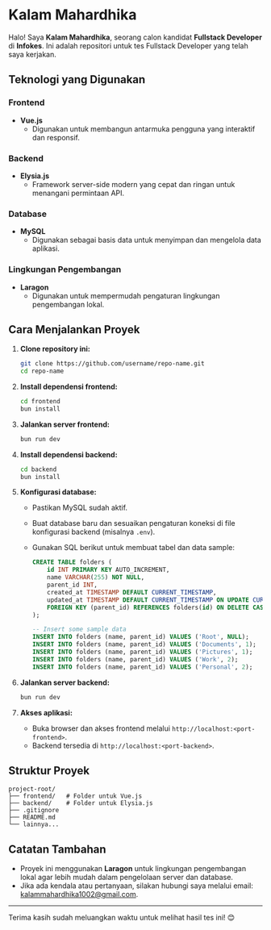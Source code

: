 # Kalam Mahardhika

Halo! Saya **Kalam Mahardhika**, seorang calon kandidat **Fullstack Developer** di **Infokes**. Ini adalah repositori untuk tes Fullstack Developer yang telah saya kerjakan.

## Teknologi yang Digunakan

### Frontend
- **Vue.js**
  - Digunakan untuk membangun antarmuka pengguna yang interaktif dan responsif.

### Backend
- **Elysia.js**
  - Framework server-side modern yang cepat dan ringan untuk menangani permintaan API.

### Database
- **MySQL**
  - Digunakan sebagai basis data untuk menyimpan dan mengelola data aplikasi.

### Lingkungan Pengembangan
- **Laragon**
  - Digunakan untuk mempermudah pengaturan lingkungan pengembangan lokal.

## Cara Menjalankan Proyek

1. **Clone repository ini:**
   ```bash
   git clone https://github.com/username/repo-name.git
   cd repo-name
   ```

2. **Install dependensi frontend:**
   ```bash
   cd frontend
   bun install
   ```

3. **Jalankan server frontend:**
   ```bash
   bun run dev
   ```

4. **Install dependensi backend:**
   ```bash
   cd backend
   bun install
   ```

5. **Konfigurasi database:**
   - Pastikan MySQL sudah aktif.
   - Buat database baru dan sesuaikan pengaturan koneksi di file konfigurasi backend (misalnya `.env`).
   - Gunakan SQL berikut untuk membuat tabel dan data sample:

     ```sql
     CREATE TABLE folders (
         id INT PRIMARY KEY AUTO_INCREMENT,
         name VARCHAR(255) NOT NULL,
         parent_id INT,
         created_at TIMESTAMP DEFAULT CURRENT_TIMESTAMP,
         updated_at TIMESTAMP DEFAULT CURRENT_TIMESTAMP ON UPDATE CURRENT_TIMESTAMP,
         FOREIGN KEY (parent_id) REFERENCES folders(id) ON DELETE CASCADE
     );

     -- Insert some sample data
     INSERT INTO folders (name, parent_id) VALUES ('Root', NULL);
     INSERT INTO folders (name, parent_id) VALUES ('Documents', 1);
     INSERT INTO folders (name, parent_id) VALUES ('Pictures', 1);
     INSERT INTO folders (name, parent_id) VALUES ('Work', 2);
     INSERT INTO folders (name, parent_id) VALUES ('Personal', 2);
     ```

6. **Jalankan server backend:**
   ```bash
   bun run dev
   ```

7. **Akses aplikasi:**
   - Buka browser dan akses frontend melalui `http://localhost:<port-frontend>`.
   - Backend tersedia di `http://localhost:<port-backend>`.

## Struktur Proyek

```
project-root/
├── frontend/   # Folder untuk Vue.js
├── backend/    # Folder untuk Elysia.js
├── .gitignore
├── README.md
└── lainnya...
```

## Catatan Tambahan
- Proyek ini menggunakan **Laragon** untuk lingkungan pengembangan lokal agar lebih mudah dalam pengelolaan server dan database.
- Jika ada kendala atau pertanyaan, silakan hubungi saya melalui email: [kalammahardhika1002@gmail.com](mailto:kalammahardhika1002@gmail.com).

---

Terima kasih sudah meluangkan waktu untuk melihat hasil tes ini! 😊
